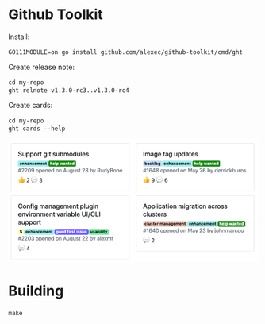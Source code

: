 # Github Toolkit

Install:

```
GO111MODULE=on go install github.com/alexec/github-toolkit/cmd/ght
```

Create release note:

```
cd my-repo
ght relnote v1.3.0-rc3..v1.3.0-rc4
```

Create cards:

```
cd my-repo
ght cards --help
```

![cards](docs/images/cards.png)


# Building

```
make
```